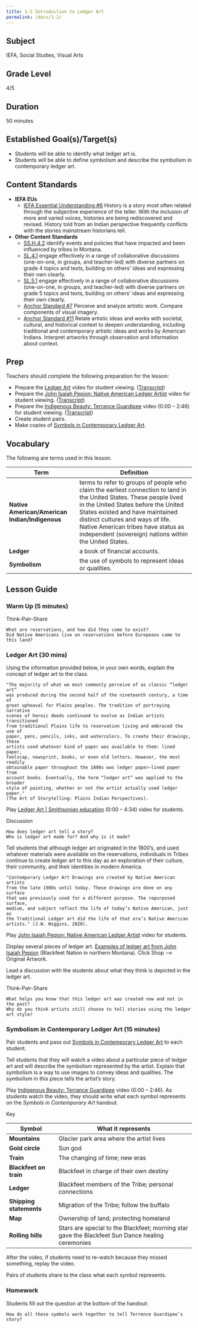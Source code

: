 ```yaml
---
title: 1-2 Introduction to Ledger Art
permalink: /docs/1-2/
---
```

## Subject
IEFA, Social Studies, Visual Arts

## Grade Level
4/5

## Duration
50 minutes

## Established Goal(s)/Target(s)
-	Students will be able to identify what ledger art is.
-	Students will be able to define symbolism and describe the symbolism in contemporary ledger art.

## Content Standards
- **IEFA EUs**
  - <u>IEFA Essential Understanding #6</u> History is a story most often related through the subjective experience of the teller. With the inclusion of more and varied voices, histories are being rediscovered and revised. History told from an Indian perspective frequently conflicts with the stories mainstream historians tell.
- **Other Content Standards**
  - <u>SS.H.4.2</u> identify events and policies that have impacted and been influenced by tribes in Montana.
  - <u>SL.4.1</u> engage effectively in a range of collaborative discussions (one-on-one, in groups, and teacher-led) with diverse partners on grade 4 topics and texts, building on others' ideas and expressing their own clearly.
  - <u>SL.5.1</u> engage effectively in a range of collaborative discussions (one-on-one, in groups, and teacher-led) with diverse partners on grade 5 topics and texts, building on others' ideas and expressing their own clearly.
  - <u>Anchor Standard #7</u> Perceive and analyze artistic work. Compare components of visual imagery.
  - <u>Anchor Standard #11</u> Relate artistic ideas and works with societal, cultural, and historical context to deepen understanding, including traditional and contemporary artistic ideas and works by American Indians. Interpret artworks through observation and information about context.

## Prep
Teachers should complete the following preparation for the lesson:

- Prepare the [Ledger Art](https://youtu.be/GVZ8AHBHiC0) video for student viewing. ([Transcript](../1-2-t1/))
- Prepare the [John Isaiah Pepion: Native American Ledger Artist](https://www.youtube.com/watch?v=VX0hpiLP-FY) video for student viewing. ([Transcript](../1-2-t2/))
- Prepare the [Indigenous Beauty: Terrance Guardipee](https://www.youtube.com/watch?v=-8cVxlT1SHI) video (0:00 – 2:46) for student viewing. ([Transcript](../1-2-t3/))
- Create student pairs.
- Make copies of [Symbols in Contemporary Ledger Art](../resources/1-2_symbolism-in-contemporary-ledger-art.pdf).

## Vocabulary
The following are terms used in this lesson.

Term | Definition
-- | --
**Native American/American Indian/Indigenous** | terms to refer to groups of people who claim the earliest connection to land in the United States. These people lived in the United States before the United States existed and have maintained distinct cultures and ways of life. Native American tribes have status as independent (sovereign) nations within the United States.
**Ledger**  |  a book of financial accounts.
**Symbolism**  |  the use of symbols to represent ideas or qualities.

## Lesson Guide

### Warm Up (5 minutes)
Think-Pair-Share
```
What are reservations, and how did they come to exist?
Did Native Americans live on reservations before Europeans came to this land?
```

### Ledger Art (30 mins)
Using the information provided below, in your own words, explain the concept of ledger art to the class.
```
"The majority of what we most commonly perceive of as classic “ledger art”  
was produced during the second half of the nineteenth century, a time of  
great upheaval for Plains peoples. The tradition of portraying narrative  
scenes of heroic deeds continued to evolve as Indian artists transitioned  
from traditional Plains life to reservation living and embraced the use of  
paper, pens, pencils, inks, and watercolors. To create their drawings, these  
artists used whatever kind of paper was available to them: lined paper,  
foolscap, newsprint, books, or even old letters. However, the most readily  
obtainable paper throughout the 1800s was ledger paper—lined paper from  
account books. Eventually, the term “ledger art” was applied to the broader  
style of painting, whether or not the artist actually used ledger paper."  
(The Art of Storytelling: Plains Indian Perspectives).
```
Play [Ledger Art \| Smithsonian education](https://youtu.be/GVZ8AHBHiC0) (0:00 – 4:34) video for students.

Discussion
```
How does ledger art tell a story?  
Who is ledger art made for? And why is it made?
```

Tell students that although ledger art originated in the 1800’s, and used whatever materials were available on the reservations, individuals in Tribes continue to create ledger art to this day as an exploration of their culture, their community, and their identities in modern America.

```
"Contemporary Ledger Art Drawings are created by Native American artists  
from the late 1980s until today. These drawings are done on any surface  
that was previously used for a different purpose. The repurposed surface,  
medium, and subject reflect the life of today’s Native American, just as  
the Traditional Ledger art did the life of that era’s Native American  
artists." (J.W. Wiggins, 2020).
```
Play [John Isaiah Pepion: Native American Ledger Artist](https://www.youtube.com/watch?v=VX0hpiLP-FY) video for students.

Display several pieces of ledger art.
[Examples of ledger art from John Isaiah Pepion](https://johnisaiahpepion.com/collections/prints) (Blackfeet Nation in northern Montana). Click Shop --> Original Artwork.

Lead a discussion with the students about what they think is depicted in the ledger art.

Think-Pair-Share
```
What helps you know that this ledger art was created now and not in the past?  
Why do you think artists still choose to tell stories using the ledger art style?
```

### Symbolism in Contemporary Ledger Art (15 minutes)
Pair students and pass out [Symbols in Contemporary Ledger Art](../resources/1-2-symbolism-in-contemporary-ledger-art.pdf) to each student.

Tell students that they will watch a video about a particular piece of ledger art and will describe the symbolism represented by the artist. Explain that symbolism is a way to use images to convey ideas and qualities. The symbolism in this piece tells the artist’s story.

Play [Indigenous Beauty: Terrance Guardipee](https://www.youtube.com/watch?v=-8cVxlT1SHI) video (0:00 – 2:46). As students watch the video, they should write what each symbol represents on the *Symbols in Contemporary Art* handout.

Key

| Symbol	| What it represents |
| ----- | ------------------ |
| **Mountains** |	Glacier park area where the artist lives |
| **Gold circle**	| Sun god |
| **Train**	| The changing of time; new eras |
| **Blackfeet on train** | Blackfeet in charge of their own destiny |
| **Ledger**	| Blackfeet members of the Tribe; personal connections |
| **Shipping statements** |	Migration of the Tribe; follow the buffalo |
| **Map**	| Ownership of land; protecting homeland |
| **Rolling hills**	| Stars are special to the Blackfeet; morning star gave the Blackfeet Sun Dance healing ceremonies |

After the video, if students need to re-watch because they missed something, replay the video.

Pairs of students share to the class what each symbol represents.

### Homework
Students fill out the question at the bottom of the handout:
```
How do all these symbols work together to tell Terrence Guardipee’s story?
```
